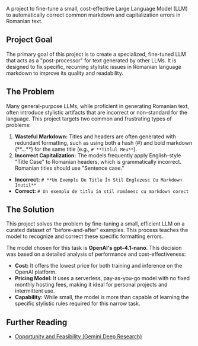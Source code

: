 A project to fine-tune a small, cost-effective Large Language Model (LLM) to automatically correct common markdown and capitalization errors in Romanian text.

## Project Goal
The primary goal of this project is to create a specialized, fine-tuned LLM that acts as a "post-processor" for text generated by other LLMs. It is designed to fix specific, recurring stylistic issues in Romanian language markdown to improve its quality and readability.

## The Problem
Many general-purpose LLMs, while proficient in generating Romanian text, often introduce stylistic artifacts that are incorrect or non-standard for the language. This project targets two common and frustrating types of problems:

1. **Wasteful Markdown:** Titles and headers are often generated with redundant formatting, such as using both a hash (#) and bold markdown (\*\*...\*\*) for the same title (e.g., `# **Titlul Meu**`).
2. **Incorrect Capitalization:** The models frequently apply English-style "Title Case" to Romanian headers, which is grammatically incorrect. Romanian titles should use "Sentence case."

* **Incorrect:** `# **Un Exemplu De Titlu În Stil Englezesc Cu Markdown Inutil**`
* **Correct:** `# Un exemplu de titlu în stil românesc cu markdown corect`

## The Solution
This project solves the problem by fine-tuning a small, efficient LLM on a curated dataset of "before-and-after" examples. This process teaches the model to recognize and correct these specific formatting errors.

The model chosen for this task is **OpenAI's gpt-4.1-nano**. This decision was based on a detailed analysis of performance and cost-effectiveness:

* **Cost:** It offers the lowest price for both training and inference on the OpenAI platform.
* **Pricing Model:** It uses a serverless, pay-as-you-go model with no fixed monthly hosting fees, making it ideal for personal projects and intermittent use.
* **Capability:** While small, the model is more than capable of learning the specific stylistic rules required for this narrow task.

## Further Reading
* [Opportunity and Feasibility (Gemini Deep Research)](docs/opportunity-and-feasibility.md)